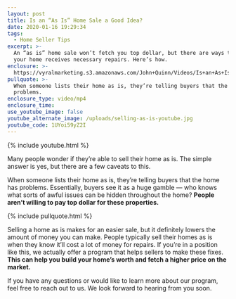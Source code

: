 ```yaml
---
layout: post
title: Is an “As Is” Home Sale a Good Idea?
date: 2020-01-16 19:29:34
tags:
  - Home Seller Tips
excerpt: >-
  An “as is” home sale won’t fetch you top dollar, but there are ways to ensure
  your home receives necessary repairs. Here’s how.
enclosure: >-
  https://vyralmarketing.s3.amazonaws.com/John+Quinn/Videos/Is+an+As+Is+Home+Sale+a+Good+Idea_.mp4
pullquote: >-
  When someone lists their home as is, they’re telling buyers that the home has
  problems.
enclosure_type: video/mp4
enclosure_time:
use_youtube_image: false
youtube_alternate_image: /uploads/selling-as-is-youtube.jpg
youtube_code: 1UYoi59yZ2I
---
```


{% include youtube.html %}

Many people wonder if they’re able to sell their home as is. The simple answer is yes, but there are a few caveats to this.&nbsp;

When someone lists their home as is, they’re telling buyers that the home has problems. Essentially, buyers see it as a huge gamble — who knows what sorts of awful issues can be hidden throughout the home? **People aren’t willing to pay top dollar for these properties.**

{% include pullquote.html %}

Selling a home as is makes for an easier sale, but it definitely lowers the amount of money you can make. People typically sell their homes as is when they know it’ll cost a lot of money for repairs. If you’re in a position like this, we actually offer a program that helps sellers to make these fixes. **This can help you build your home’s worth and fetch a higher price on the market.**

If you have any questions or would like to learn more about our program, feel free to reach out to us. We look forward to hearing from you soon.
